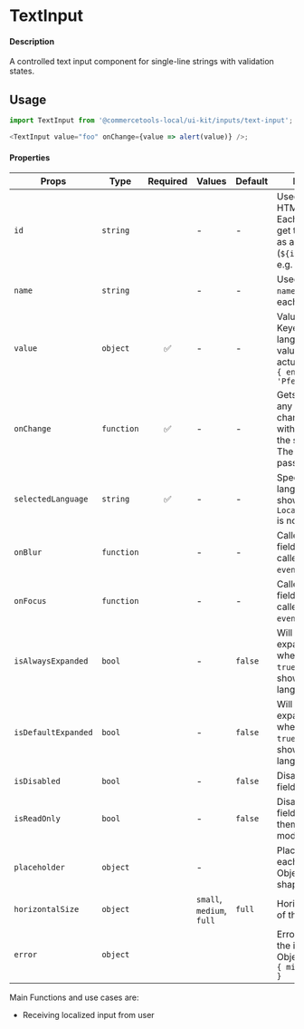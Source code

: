 # TextInput

#### Description

A controlled text input component for single-line strings with validation
states.

## Usage

```js
import TextInput from '@commercetools-local/ui-kit/inputs/text-input';

<TextInput value="foo" onChange={value => alert(value)} />;
```

#### Properties

| Props               | Type       | Required | Values                    | Default | Description                                                                                                               |
| ------------------- | ---------- | :------: | ------------------------- | ------- | ------------------------------------------------------------------------------------------------------------------------- |
| `id`                | `string`   |          | -                         | -       | Used as prefix of HTML `id` property. Each input field will get the language as a suffix (`${id}-${lang}`), e.g. `foo-en` |
| `name`              | `string`   |          | -                         | -       | Used as HTML `name` property for each input field.                                                                        |
| `value`             | `object`   |    ✅    | -                         | -       | Values to use. Keyed by language, the values are the actual values, e.g. `{ en: 'Horse', de: 'Pferd' }`                   |
| `onChange`          | `function` |    ✅    | -                         | -       | Gets called when any input is changed. Is called with an object of the shape of `value`. The event is not passed along.   |
| `selectedLanguage`  | `string`   |    ✅    | -                         | -       | Specifies which language will be shown in case the `LocalizedTextInput` is not collapsed.                                 |
| `onBlur`            | `function` |          | -                         | -       | Called when any field is blurred. Is called with the `event` of that field.                                               |
| `onFocus`           | `function` |          | -                         | -       | Called when any field is focussed. Is called with the `event` of that field.                                              |
| `isAlwaysExpanded`  | `bool`     |          | -                         | `false` | Will hide the expansion feature when this is set to `true`. It always shows all languages instead.                        |
| `isDefaultExpanded` | `bool`     |          | -                         | `false` | Will hide the expansion feature when this is set to `true`. It always shows all languages instead.                        |
| `isDisabled`        | `bool`     |          | -                         | `false` | Disables all input fields.                                                                                                |
| `isReadOnly`        | `bool`     |          | -                         | `false` | Disables all input fields and shows them in read-only mode.                                                               |
| `placeholder`       | `object`   |          | -                         |         | Placeholders for each language. Object of the same shape as `value`.                                                      |
| `horizontalSize`    | `object`   |          | `small`, `medium`, `full` | `full`  | Horizontal size limit of the input fields.                                                                                |
| `error`             | `object`   |          |                           |         | Error message of the input field. Object supporting `{ missing: Boolean }`                                                |

Main Functions and use cases are:

* Receiving localized input from user
